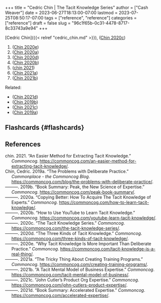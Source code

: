 +++
title = "Cedric Chin | The Tacit Knowledge Series"
author = ["Cash Weaver"]
date = 2023-06-27T18:13:00-07:00
lastmod = 2023-07-25T08:50:17-07:00
tags = ["reference", "reference"]
categories = ["reference"]
draft = false
slug = "96c1f65b-0c31-4478-8717-8c33743a9e94"
+++

[Cedric Chin]({{< relref "cedric_chin.md" >}}), (<a href="#citeproc_bib_item_6">Chin 2020c</a>)

1.  (<a href="#citeproc_bib_item_8">Chin 2020e</a>)
2.  (<a href="#citeproc_bib_item_4">Chin 2020a</a>)
3.  (<a href="#citeproc_bib_item_7">Chin 2020d</a>)
4.  (<a href="#citeproc_bib_item_5">Chin 2020b</a>)
5.  (<a href="#citeproc_bib_item_1">chin 2021</a>)
6.  (<a href="#citeproc_bib_item_9">Chin 2021a</a>)
7.  (<a href="#citeproc_bib_item_10">Chin 2021b</a>)

Related:

-   (<a href="#citeproc_bib_item_12">Chin 2021d</a>)
-   (<a href="#citeproc_bib_item_3">Chin 2019b</a>)
-   (<a href="#citeproc_bib_item_11">Chin 2021c</a>)
-   (<a href="#citeproc_bib_item_2">Chin 2019a</a>)


## Flashcards {#flashcards}

## References

<style>.csl-entry{text-indent: -1.5em; margin-left: 1.5em;}</style><div class="csl-bib-body">
  <div class="csl-entry"><a id="citeproc_bib_item_1"></a>chin. 2021. “An Easier Method for Extracting Tacit Knowledge.” <i>Commoncog</i>. <a href="https://commoncog.com/an-easier-method-for-extracting-tacit-knowledge/">https://commoncog.com/an-easier-method-for-extracting-tacit-knowledge/</a>.</div>
  <div class="csl-entry"><a id="citeproc_bib_item_2"></a>Chin, Cedric. 2019a. “The Problems with Deliberate Practice.” <i>Commonplace - the Commoncog Blog</i>. <a href="https://commoncog.com/blog/the-problems-with-deliberate-practice/">https://commoncog.com/blog/the-problems-with-deliberate-practice/</a>.</div>
  <div class="csl-entry"><a id="citeproc_bib_item_3"></a>———. 2019b. “Book Summary: Peak, the New Science of Expertise.” <i>Commoncog</i>. <a href="https://commoncog.com/peak-book-summary/">https://commoncog.com/peak-book-summary/</a>.</div>
  <div class="csl-entry"><a id="citeproc_bib_item_4"></a>———. 2020a. “Copying Better: How To Acquire The Tacit Knowledge of Experts.” <i>Commoncog</i>. <a href="https://commoncog.com/how-to-learn-tacit-knowledge/">https://commoncog.com/how-to-learn-tacit-knowledge/</a>.</div>
  <div class="csl-entry"><a id="citeproc_bib_item_5"></a>———. 2020b. “How to Use YouTube to Learn Tacit Knowledge.” <i>Commoncog</i>. <a href="https://commoncog.com/youtube-learn-tacit-knowledge/">https://commoncog.com/youtube-learn-tacit-knowledge/</a>.</div>
  <div class="csl-entry"><a id="citeproc_bib_item_6"></a>———. 2020c. “The Tacit Knowledge Series.” <i>Commoncog</i>. <a href="https://commoncog.com/the-tacit-knowledge-series/">https://commoncog.com/the-tacit-knowledge-series/</a>.</div>
  <div class="csl-entry"><a id="citeproc_bib_item_7"></a>———. 2020d. “The Three Kinds of Tacit Knowledge.” <i>Commoncog</i>. <a href="https://commoncog.com/three-kinds-of-tacit-knowledge/">https://commoncog.com/three-kinds-of-tacit-knowledge/</a>.</div>
  <div class="csl-entry"><a id="citeproc_bib_item_8"></a>———. 2020e. “Why Tacit Knowledge Is More Important Than Deliberate Practice.” <i>Commoncog</i>. <a href="https://commoncog.com/tacit-knowledge-is-a-real-thing/">https://commoncog.com/tacit-knowledge-is-a-real-thing/</a>.</div>
  <div class="csl-entry"><a id="citeproc_bib_item_9"></a>———. 2021a. “The Tricky Thing About Creating Training Programs.” <i>Commoncog</i>. <a href="https://commoncog.com/creating-training-programs/">https://commoncog.com/creating-training-programs/</a>.</div>
  <div class="csl-entry"><a id="citeproc_bib_item_10"></a>———. 2021b. “A Tacit Mental Model of Business Expertise.” <i>Commoncog</i>. <a href="https://commoncog.com/tacit-mental-model-of-business/">https://commoncog.com/tacit-mental-model-of-business/</a>.</div>
  <div class="csl-entry"><a id="citeproc_bib_item_11"></a>———. 2021c. “John Cutler’s Product Org Expertise.” <i>Commoncog</i>. <a href="https://commoncog.com/john-cutlers-product-expertise/">https://commoncog.com/john-cutlers-product-expertise/</a>.</div>
  <div class="csl-entry"><a id="citeproc_bib_item_12"></a>———. 2021d. “Book Summary: Accelerated Expertise.” <i>Commoncog</i>. <a href="https://commoncog.com/accelerated-expertise/">https://commoncog.com/accelerated-expertise/</a>.</div>
</div>
